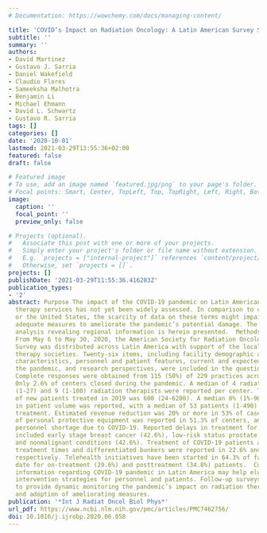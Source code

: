 ```yaml
---
# Documentation: https://wowchemy.com/docs/managing-content/

title: 'COVID’s Impact on Radiation Oncology: A Latin American Survey Study'
subtitle: ''
summary: ''
authors:
- David Martinez
- Gustavo J. Sarria
- Daniel Wakefield
- Claudio Flores
- Sameeksha Malhotra
- Benjamin Li
- Michael Ehmann
- David L. Schwartz
- Gustavo R. Sarria
tags: []
categories: []
date: '2020-10-01'
lastmod: 2021-03-29T13:55:36+02:00
featured: false
draft: false

# Featured image
# To use, add an image named `featured.jpg/png` to your page's folder.
# Focal points: Smart, Center, TopLeft, Top, TopRight, Left, Right, BottomLeft, Bottom, BottomRight.
image:
  caption: ''
  focal_point: ''
  preview_only: false

# Projects (optional).
#   Associate this post with one or more of your projects.
#   Simply enter your project's folder or file name without extension.
#   E.g. `projects = ["internal-project"]` references `content/project/deep-learning/index.md`.
#   Otherwise, set `projects = []`.
projects: []
publishDate: '2021-03-29T11:55:36.416283Z'
publication_types:
- '2'
abstract: Purpose The impact of the COVID-19 pandemic on Latin American radiation
  therapy services has not yet been widely assessed. In comparison to centers in Europe
  or the United States, the scarcity of data on these terms might impair design of
  adequate measures to ameliorate the pandemic’s potential damage. The first survey-based
  analysis revealing regional information is herein presented.  Methods and Materials
  From May 6 to May 30, 2020, the American Society for Radiation Oncology’s COVID-19
  Survey was distributed across Latin America with support of the local national radiation
  therapy societies. Twenty-six items, including facility demographic and financial
  characteristics, personnel and patient features, current and expected impact of
  the pandemic, and research perspectives, were included in the questionnaire.  Results
  Complete responses were obtained from 115 (50%) of 229 practices across 15 countries.
  Only 2.6% of centers closed during the pandemic. A median of 4 radiation oncologists
  (1-27) and 9 (1-100) radiation therapists were reported per center. The median number
  of new patients treated in 2019 was 600 (24-6200). A median 8% (1%-90%) decrease
  in patient volume was reported, with a median of 53 patients (1-490) remaining under
  treatment. Estimated revenue reduction was 20% or more in 53% of cases. Shortage
  of personal protective equipment was reported in 51.3% of centers, and 27% reported
  personnel shortage due to COVID-19. Reported delays in treatment for low-risk entities
  included early stage breast cancer (42.6%), low-risk status prostate cancer (67%),
  and nonmalignant conditions (42.6%). Treatment of COVID-19 patients at designated
  treatment times and differentiated bunkers were reported in 22.6% and 10.4% of centers,
  respectively. Telehealth initiatives have been started in 64.3% of facilities to
  date for on-treatment (29.6%) and posttreatment (34.8%) patients.  Conclusions Regional
  information regarding COVID-19 pandemic in Latin America may help elucidate suitable
  intervention strategies for personnel and patients. Follow-up surveys will be performed
  to provide dynamic monitoring the pandemic’s impact on radiation therapy services
  and adoption of ameliorating measures.
publication: '*Int J Radiat Oncol Biol Phys*'
url_pdf: https://www.ncbi.nlm.nih.gov/pmc/articles/PMC7462756/
doi: 10.1016/j.ijrobp.2020.06.058
---
```


